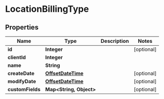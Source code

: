 
# LocationBillingType

## Properties
Name | Type | Description | Notes
------------ | ------------- | ------------- | -------------
**id** | **Integer** |  |  [optional]
**clientId** | **Integer** |  | 
**name** | **String** |  | 
**createDate** | [**OffsetDateTime**](OffsetDateTime.md) |  |  [optional]
**modifyDate** | [**OffsetDateTime**](OffsetDateTime.md) |  |  [optional]
**customFields** | **Map&lt;String, Object&gt;** |  |  [optional]



